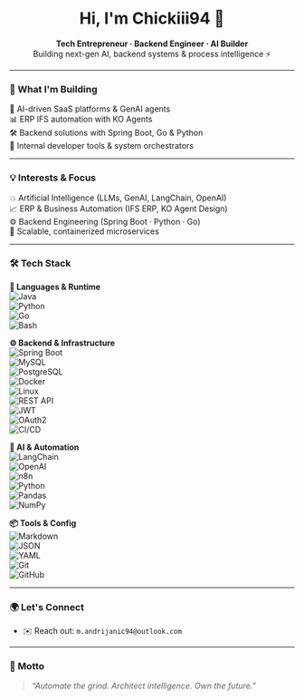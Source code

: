 <h1 align="center">Hi, I'm Chickiii94 👋</h1>

<p align="center">
<b>Tech Entrepreneur · Backend Engineer · AI Builder</b><br/>
  Building next-gen AI, backend systems & process intelligence ⚡️
</p>

---

### 🚀 What I'm Building

🧠 AI-driven SaaS platforms & GenAI agents  
📊 ERP IFS automation with KO Agents  
🛠 Backend solutions with Spring Boot, Go & Python  
🔄 Internal developer tools & system orchestrators  

---

### 💡 Interests & Focus

💥 Artificial Intelligence (LLMs, GenAI, LangChain, OpenAI)  
📈 ERP & Business Automation (IFS ERP, KO Agent Design)  
⚙️ Backend Engineering (Spring Boot · Python · Go)  
🚀 Scalable, containerized microservices  

---

### 🛠 Tech Stack

**🧠 Languages & Runtime**  
![Java](https://img.shields.io/badge/Java-ED8B00?style=flat&logo=java&logoColor=white)  
![Python](https://img.shields.io/badge/Python-3776AB?style=flat&logo=python&logoColor=white)  
![Go](https://img.shields.io/badge/Go-00ADD8?style=flat&logo=go&logoColor=white)  
![Bash](https://img.shields.io/badge/Bash-121011?style=flat&logo=gnu-bash&logoColor=white)

**⚙️ Backend & Infrastructure**  
![Spring Boot](https://img.shields.io/badge/Spring%20Boot-6DB33F?style=flat&logo=spring-boot&logoColor=white)  
![MySQL](https://img.shields.io/badge/MySQL-4479A1?style=flat&logo=mysql&logoColor=white)  
![PostgreSQL](https://img.shields.io/badge/PostgreSQL-4169E1?style=flat&logo=postgresql&logoColor=white)  
![Docker](https://img.shields.io/badge/Docker-2496ED?style=flat&logo=docker&logoColor=white)  
![Linux](https://img.shields.io/badge/Linux-FCC624?style=flat&logo=linux&logoColor=black)  
![REST API](https://img.shields.io/badge/REST%20API-FF6F61?style=flat&logo=api&logoColor=white)  
![JWT](https://img.shields.io/badge/JWT-000000?style=flat&logo=jsonwebtokens&logoColor=white)  
![OAuth2](https://img.shields.io/badge/OAuth2-8A2BE2?style=flat)  
![CI/CD](https://img.shields.io/badge/GitHub%20Actions-2088FF?style=flat&logo=github-actions&logoColor=white)

**🤖 AI & Automation**  
![LangChain](https://img.shields.io/badge/LangChain-2f2f2f?style=flat)  
![OpenAI](https://img.shields.io/badge/OpenAI-412991?style=flat&logo=openai&logoColor=white)  
![n8n](https://img.shields.io/badge/n8n-FE652F?style=flat&logo=n8n&logoColor=white)  
![Python](https://img.shields.io/badge/PyTorch-EE4C2C?style=flat&logo=pytorch&logoColor=white)  
![Pandas](https://img.shields.io/badge/Pandas-150458?style=flat&logo=pandas&logoColor=white)  
![NumPy](https://img.shields.io/badge/Numpy-013243?style=flat&logo=numpy&logoColor=white)

**📦 Tools & Config**  
![Markdown](https://img.shields.io/badge/Markdown-000000?style=flat&logo=markdown&logoColor=white)  
![JSON](https://img.shields.io/badge/JSON-000000?style=flat&logo=json&logoColor=white)  
![YAML](https://img.shields.io/badge/YAML-000000?style=flat&logo=yaml&logoColor=white)  
![Git](https://img.shields.io/badge/Git-F05032?style=flat&logo=git&logoColor=white)  
![GitHub](https://img.shields.io/badge/GitHub-181717?style=flat&logo=github&logoColor=white)

---

### 🌍 Let's Connect

- ✉️ Reach out: `m.andrijanic94@outlook.com`

---

### 💬 Motto

> *“Automate the grind. Architect intelligence. Own the future.”*
